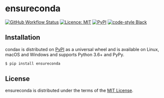 # ensureconda

[![GitHub Workflow Status](https://img.shields.io/github/workflow/status/mariusvniekerk/condax/Python%20package)](https://github.com/mariusvniekerk/ensureconda/actions?query=workflow%3A%22Python+package%22)
[![Licence: MIT](https://img.shields.io/github/license/mariusvniekerk/condax)](https://github.com/mariusvniekerk/nsureconda/blob/master/LICENSE-MIT)
[![PyPI](https://img.shields.io/pypi/v/condax)](https://pypi.org/project/nsureconda)
[![code-style Black](https://img.shields.io/badge/code%20style-black-000000.svg)](https://https://github.com/psf/black)

## Installation

condax is distributed on [PyPI](https://pypi.org) as a universal
wheel and is available on Linux, macOS and Windows and supports
Python 3.6+ and PyPy.

```bash
$ pip install ensureconda
```

## License

ensureconda is distributed under the terms of the
[MIT License](https://choosealicense.com/licenses/mit).
